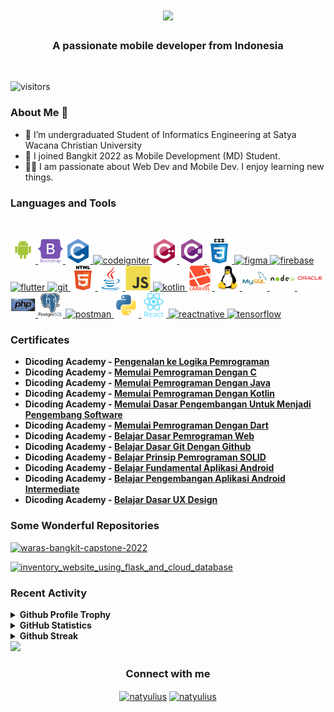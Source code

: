 <h1 align="center">
<img src="https://readme-typing-svg.herokuapp.com?size=32&color=F74949&font=poppins&center=true&vCenter=true&multiline=true&lines=Hi 👋 I'm Yulius"> 
</h1>

<h3 align="center">A passionate mobile developer from Indonesia</h3>
<br>

![visitors](https://visitor-badge.laobi.icu/badge?page_id=yuliusius1.yuliusius1)

### About Me 🚀

- 🔭 I’m undergraduated Student of Informatics Engineering at Satya Wacana Christian University </br>
- 🌱 I joined Bangkit 2022 as Mobile Development (MD) Student. </br>
- 👨‍💻 I am passionate about Web Dev and Mobile Dev. I enjoy learning new things. </br>

<h3>Languages and Tools</h3>
<br>
<p align="left"> <a href="https://developer.android.com" target="_blank" rel="noreferrer"> <img src="https://raw.githubusercontent.com/devicons/devicon/master/icons/android/android-original-wordmark.svg" alt="android" width="40" height="40"/> </a> <a href="https://getbootstrap.com" target="_blank" rel="noreferrer"> <img src="https://raw.githubusercontent.com/devicons/devicon/master/icons/bootstrap/bootstrap-plain-wordmark.svg" alt="bootstrap" width="40" height="40"/> </a> <a href="https://www.cprogramming.com/" target="_blank" rel="noreferrer"> <img src="https://raw.githubusercontent.com/devicons/devicon/master/icons/c/c-original.svg" alt="c" width="40" height="40"/> </a> <a href="https://codeigniter.com" target="_blank" rel="noreferrer"> <img src="https://cdn.worldvectorlogo.com/logos/codeigniter.svg" alt="codeigniter" width="40" height="40"/> </a> <a href="https://www.w3schools.com/cpp/" target="_blank" rel="noreferrer"> <img src="https://raw.githubusercontent.com/devicons/devicon/master/icons/cplusplus/cplusplus-original.svg" alt="cplusplus" width="40" height="40"/> </a> <a href="https://www.w3schools.com/cs/" target="_blank" rel="noreferrer"> <img src="https://raw.githubusercontent.com/devicons/devicon/master/icons/csharp/csharp-original.svg" alt="csharp" width="40" height="40"/> </a> <a href="https://www.w3schools.com/css/" target="_blank" rel="noreferrer"> <img src="https://raw.githubusercontent.com/devicons/devicon/master/icons/css3/css3-original-wordmark.svg" alt="css3" width="40" height="40"/> </a> <a href="https://www.figma.com/" target="_blank" rel="noreferrer"> <img src="https://www.vectorlogo.zone/logos/figma/figma-icon.svg" alt="figma" width="40" height="40"/> </a> <a href="https://firebase.google.com/" target="_blank" rel="noreferrer"> <img src="https://www.vectorlogo.zone/logos/firebase/firebase-icon.svg" alt="firebase" width="40" height="40"/> </a> <a href="https://flutter.dev" target="_blank" rel="noreferrer"> <img src="https://www.vectorlogo.zone/logos/flutterio/flutterio-icon.svg" alt="flutter" width="40" height="40"/> </a> <a href="https://git-scm.com/" target="_blank" rel="noreferrer"> <img src="https://www.vectorlogo.zone/logos/git-scm/git-scm-icon.svg" alt="git" width="40" height="40"/> </a> <a href="https://www.w3.org/html/" target="_blank" rel="noreferrer"> <img src="https://raw.githubusercontent.com/devicons/devicon/master/icons/html5/html5-original-wordmark.svg" alt="html5" width="40" height="40"/> </a> <a href="https://www.java.com" target="_blank" rel="noreferrer"> <img src="https://raw.githubusercontent.com/devicons/devicon/master/icons/java/java-original.svg" alt="java" width="40" height="40"/> </a> <a href="https://developer.mozilla.org/en-US/docs/Web/JavaScript" target="_blank" rel="noreferrer"> <img src="https://raw.githubusercontent.com/devicons/devicon/master/icons/javascript/javascript-original.svg" alt="javascript" width="40" height="40"/> </a> <a href="https://kotlinlang.org" target="_blank" rel="noreferrer"> <img src="https://www.vectorlogo.zone/logos/kotlinlang/kotlinlang-icon.svg" alt="kotlin" width="40" height="40"/> </a> <a href="https://laravel.com/" target="_blank" rel="noreferrer"> <img src="https://raw.githubusercontent.com/devicons/devicon/master/icons/laravel/laravel-plain-wordmark.svg" alt="laravel" width="40" height="40"/> </a> <a href="https://www.linux.org/" target="_blank" rel="noreferrer"> <img src="https://raw.githubusercontent.com/devicons/devicon/master/icons/linux/linux-original.svg" alt="linux" width="40" height="40"/> </a> <a href="https://www.mysql.com/" target="_blank" rel="noreferrer"> <img src="https://raw.githubusercontent.com/devicons/devicon/master/icons/mysql/mysql-original-wordmark.svg" alt="mysql" width="40" height="40"/> </a> <a href="https://nodejs.org" target="_blank" rel="noreferrer"> <img src="https://raw.githubusercontent.com/devicons/devicon/master/icons/nodejs/nodejs-original-wordmark.svg" alt="nodejs" width="40" height="40"/> </a> <a href="https://www.oracle.com/" target="_blank" rel="noreferrer"> <img src="https://raw.githubusercontent.com/devicons/devicon/master/icons/oracle/oracle-original.svg" alt="oracle" width="40" height="40"/> </a> <a href="https://www.php.net" target="_blank" rel="noreferrer"> <img src="https://raw.githubusercontent.com/devicons/devicon/master/icons/php/php-original.svg" alt="php" width="40" height="40"/> </a> <a href="https://www.postgresql.org" target="_blank" rel="noreferrer"> <img src="https://raw.githubusercontent.com/devicons/devicon/master/icons/postgresql/postgresql-original-wordmark.svg" alt="postgresql" width="40" height="40"/> </a> <a href="https://postman.com" target="_blank" rel="noreferrer"> <img src="https://www.vectorlogo.zone/logos/getpostman/getpostman-icon.svg" alt="postman" width="40" height="40"/> </a> <a href="https://www.python.org" target="_blank" rel="noreferrer"> <img src="https://raw.githubusercontent.com/devicons/devicon/master/icons/python/python-original.svg" alt="python" width="40" height="40"/> </a> <a href="https://reactjs.org/" target="_blank" rel="noreferrer"> <img src="https://raw.githubusercontent.com/devicons/devicon/master/icons/react/react-original-wordmark.svg" alt="react" width="40" height="40"/> </a> <a href="https://reactnative.dev/" target="_blank" rel="noreferrer"> <img src="https://reactnative.dev/img/header_logo.svg" alt="reactnative" width="40" height="40"/> </a> <a href="https://www.tensorflow.org" target="_blank" rel="noreferrer"> <img src="https://www.vectorlogo.zone/logos/tensorflow/tensorflow-icon.svg" alt="tensorflow" width="40" height="40"/> </a> </p>

### Certificates

- **Dicoding Academy - [Pengenalan ke Logika Pemrograman](https://www.dicoding.com/certificates/N9ZOERN88XG5)**
- **Dicoding Academy - [Memulai Pemrograman Dengan C](https://www.dicoding.com/certificates/07Z6L22YMPQR)**
- **Dicoding Academy - [Memulai Pemrograman Dengan Java](https://www.dicoding.com/certificates/KEXL3WM9MPG2)**
- **Dicoding Academy - [Memulai Pemrograman Dengan Kotlin](https://www.dicoding.com/certificates/53XEWR4RVXRN)**
- **Dicoding Academy - [Memulai Dasar Pengembangan Untuk Menjadi Pengembang Software](https://www.dicoding.com/certificates/53XEW5D2RXRN)**
- **Dicoding Academy - [Memulai Pemrograman Dengan Dart](https://www.dicoding.com/certificates/GRX5L9N73P0M)**
- **Dicoding Academy - [Belajar Dasar Pemrograman Web](https://www.dicoding.com/certificates/07Z65E38WXQR)**
- **Dicoding Academy - [Belajar Dasar Git Dengan Github](https://www.dicoding.com/certificates/JMZV25N5QZN9)**
- **Dicoding Academy - [Belajar Prinsip Pemrograman SOLID](https://www.dicoding.com/certificates/6RPN8QMQQZ2M)**
- **Dicoding Academy - [Belajar Fundamental Aplikasi Android](https://www.dicoding.com/certificates/2VX328YWJPYQ)**
- **Dicoding Academy - [Belajar Pengembangan Aplikasi Android Intermediate](https://www.dicoding.com/certificates/JLX1G1E7GZ72)**
- **Dicoding Academy - [Belajar Dasar UX Design](https://www.dicoding.com/certificates/MRZMDGE2LZYQ)**

### Some Wonderful Repositories

<div align="left">
  <a href="https://github.com/yuliusius1/waras-bangkit-capstone-2022"><img src="https://github-readme-stats.vercel.app/api/pin/?username=yuliusius1&repo=waras-bangkit-capstone-2022&theme=react&bg_color=1F222E&title_color=6CD63E&icon_color=0D74E7&hide_border=true&show_icons=true&" alt="waras-bangkit-capstone-2022"></a>

<a href="https://github.com/yuliusius1/inventory_website_using_flask_and_cloud_database"><img src="https://github-readme-stats.vercel.app/api/pin/?username=yuliusius1&repo=inventory_website_using_flask_and_cloud_database&theme=react&bg_color=1F222E&title_color=6CD63E&icon_color=0D74E7&hide_border=true&show_icons=true&" alt="inventory_website_using_flask_and_cloud_database"></a>

</div>

### Recent Activity

<!--START_SECTION:activity-->
<!--END_SECTION:activity-->

<details>
<summary><b>Github Profile Trophy</b></summary>
<p align="left"> <a href="https://github.com/ryo-ma/github-profile-trophy"><img src="https://github-profile-trophy.vercel.app/?username=yuliusius1" alt="yuliusius1" /></a> </p>
</details>

<details>
  <summary><b>GitHub Statistics</b></summary>
  <br/>
    <p align="center">
        <img height="137px" src="https://github-readme-streak-stats.herokuapp.com/?user=yuliusius1&hide_border=true&theme=nightowl" />
    </p>
    <p align="center">
        <img height="137px" src="https://github-readme-stats.vercel.app/api?username=yuliusius1&hide_title=true&hide_border=true&show_icons=true&include_all_commits=true&count_private=true&line_height=21&theme=nightowl" /> <img height="137px" src="https://github-readme-stats.vercel.app/api/top-langs/?username=yuliusius1&hide=html&hide_title=true&hide_border=true&layout=compact&langs_count=8&theme=nightowl" />
    </p>
</details>
<details>
  <summary><b>Github Streak</b></summary>
  <p><img align="center" src="https://github-readme-streak-stats.herokuapp.com/?user=yuliusius1&" alt="yuliusius1" /></p>
</details>

  <img src="https://activity-graph.herokuapp.com/graph?username=yuliusius1&theme=react-dark&hide_border=true&area=true" />

<h3 align="center">Connect with me</h3>
<p align="center">
<a href="https://linkedin.com/in/natyulius" target="blank"><img align="center" src="https://raw.githubusercontent.com/rahuldkjain/github-profile-readme-generator/master/src/images/icons/Social/linked-in-alt.svg" alt="natyulius" height="30" width="40" /></a>
<a href="https://instagram.com/natyulius" target="blank"><img align="center" src="https://raw.githubusercontent.com/rahuldkjain/github-profile-readme-generator/master/src/images/icons/Social/instagram.svg" alt="natyulius" height="30" width="40" /></a>
</p>
